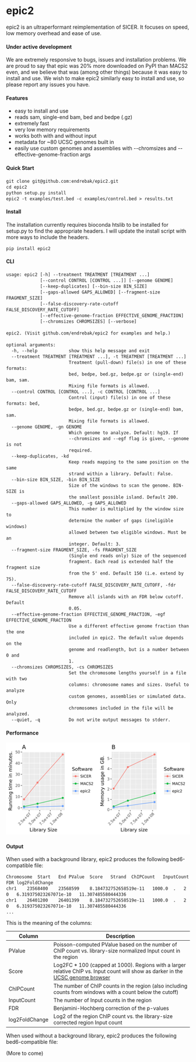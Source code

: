 # epic2

epic2 is an ultraperformant reimplementation of SICER. It focuses on speed, low memory overhead and ease of use.

#### Under active development

We are extremely responsive to bugs, issues and installation problems. We are
proud to say that epic was 20% more downloaded on PyPI than MACS2 even, and we
believe that was (among other things) because it was easy to install and use. We
wish to make epic2 similarly easy to install and use, so please report any
issues you have.

#### Features

* easy to install and use
* reads sam, single-end bam, bed and bedpe (.gz)
* extremely fast
* very low memory requirements
* works both with and without input
* metadata for ~80 UCSC genomes built in
* easily use custom genomes and assemblies with --chromsizes and --effective-genome-fraction args

#### Quick Start

```
git clone git@github.com:endrebak/epic2.git
cd epic2
python setup.py install
epic2 -t examples/test.bed -c examples/control.bed > results.txt
```

#### Install

The installation currently requires bioconda htslib to be installed for setup.py
to find the appropriate headers. I will update the install script with more ways
to include the headers.

```
pip install epic2
```

#### CLI

```
usage: epic2 [-h] --treatment TREATMENT [TREATMENT ...]
             [--control CONTROL [CONTROL ...]] [--genome GENOME]
             [--keep-duplicates] [--bin-size BIN_SIZE]
             [--gaps-allowed GAPS_ALLOWED] [--fragment-size FRAGMENT_SIZE]
             [--false-discovery-rate-cutoff FALSE_DISCOVERY_RATE_CUTOFF]
             [--effective-genome-fraction EFFECTIVE_GENOME_FRACTION]
             [--chromsizes CHROMSIZES] [--verbose]

epic2. (Visit github.com/endrebak/epic2 for examples and help.)

optional arguments:
  -h, --help            show this help message and exit
  --treatment TREATMENT [TREATMENT ...], -t TREATMENT [TREATMENT ...]
                        Treatment (pull-down) file(s) in one of these formats:
                        bed, bedpe, bed.gz, bedpe.gz or (single-end) bam, sam.
                        Mixing file formats is allowed.
  --control CONTROL [CONTROL ...], -c CONTROL [CONTROL ...]
                        Control (input) file(s) in one of these formats: bed,
                        bedpe, bed.gz, bedpe.gz or (single-end) bam, sam.
                        Mixing file formats is allowed.
  --genome GENOME, -gn GENOME
                        Which genome to analyze. Default: hg19. If
                        --chromsizes and --egf flag is given, --genome is not
                        required.
  --keep-duplicates, -kd
                        Keep reads mapping to the same position on the same
                        strand within a library. Default: False.
  --bin-size BIN_SIZE, -bin BIN_SIZE
                        Size of the windows to scan the genome. BIN-SIZE is
                        the smallest possible island. Default 200.
  --gaps-allowed GAPS_ALLOWED, -g GAPS_ALLOWED
                        This number is multiplied by the window size to
                        determine the number of gaps (ineligible windows)
                        allowed between two eligible windows. Must be an
                        integer. Default: 3.
  --fragment-size FRAGMENT_SIZE, -fs FRAGMENT_SIZE
                        (Single end reads only) Size of the sequenced
                        fragment. Each read is extended half the fragment size
                        from the 5' end. Default 150 (i.e. extend by 75).
  --false-discovery-rate-cutoff FALSE_DISCOVERY_RATE_CUTOFF, -fdr FALSE_DISCOVERY_RATE_CUTOFF
                        Remove all islands with an FDR below cutoff. Default
                        0.05.
  --effective-genome-fraction EFFECTIVE_GENOME_FRACTION, -egf EFFECTIVE_GENOME_FRACTION
                        Use a different effective genome fraction than the one
                        included in epic2. The default value depends on the
                        genome and readlength, but is a number between 0 and
                        1.
  --chromsizes CHROMSIZES, -cs CHROMSIZES
                        Set the chromosome lengths yourself in a file with two
                        columns: chromosome names and sizes. Useful to analyze
                        custom genomes, assemblies or simulated data. Only
                        chromosomes included in the file will be analyzed.
  --quiet, -q           Do not write output messages to stderr.
```

#### Performance

<img src="graphs/speed_epic2_vs_SICER_no_bigwig.png" />

#### Output

When used with a background library, epic2 produces the following bed6-compatible file:

```
Chromosome	Start	End	PValue	Score	Strand	ChIPCount	InputCount	FDR	log2FoldChange
chr1	23568400	23568599	8.184732752658519e-11	1000.0	.	2	0	6.319375023267071e-10	11.307485580444336
chr1	26401200	26401399	8.184732752658519e-11	1000.0	.	2	0	6.319375023267071e-10	11.307485580444336
...
```

This is the meaning of the columns:

| Column | Description   |
| --- | --- |
| PValue | Poisson-computed PValue based on the number of ChIP count vs. library-size normalized Input count in the region |
| Score | Log2FC * 100 (capped at 1000). Regions with a larger relative ChIP vs. Input count will show as darker in the [UCSC genome browser](https://genome.ucsc.edu/FAQ/FAQformat.html#format1) |
| ChIPCount | The number of ChIP counts in the region (also including counts from windows with a count below the cutoff) |
| InputCount | The number of Input counts in the region |
| FDR | Benjamini-Hochberg correction of the p-values |
| log2FoldChange | Log2 of the region ChIP count vs. the library-size corrected region Input count |

When used without a background library, epic2 produces the following bed6-compatible file:

(More to come)
